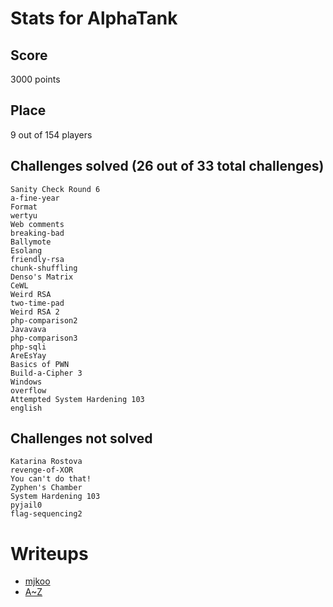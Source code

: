# Stats for AlphaTank
## Score
3000 points
## Place
9 out of 154 players
## Challenges solved (26 out of 33 total challenges)
```
Sanity Check Round 6
a-fine-year
Format
wertyu
Web comments
breaking-bad
Ballymote
Esolang
friendly-rsa
chunk-shuffling
Denso's Matrix
CeWL
Weird RSA
two-time-pad
Weird RSA 2
php-comparison2
Javavava
php-comparison3
php-sqli
AreEsYay
Basics of PWN
Build-a-Cipher 3
Windows
overflow
Attempted System Hardening 103
english
```
## Challenges not solved
```
Katarina Rostova
revenge-of-XOR
You can't do that!
Zyphen's Chamber
System Hardening 103
pyjail0
flag-sequencing2
```
# Writeups
 - [mjkoo](https://mjkoo.com/ictf-round-6-writeup/)
 - [A~Z](https://github.com/AZ-0/Writeups/blob/main/january_2021_ictf_round_6/zyphen_s_chamber/README.md)


